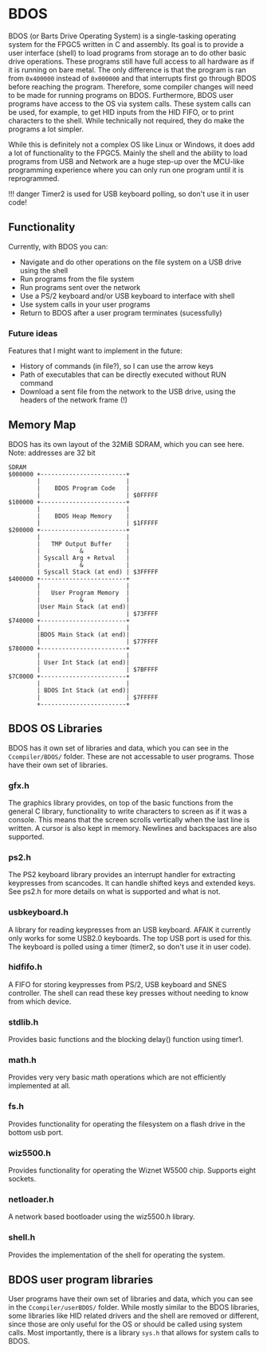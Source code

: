 # BDOS
BDOS (or Barts Drive Operating System) is a single-tasking operating system for the FPGC5 written in C and assembly. Its goal is to provide a user interface (shell) to load programs from storage an to do other basic drive operations. These programs still have full access to all hardware as if it is running on bare metal. The only difference is that the program is ran from `0x400000` instead of `0x000000` and that interrupts first go through BDOS before reaching the program. Therefore, some compiler changes will need to be made for running programs on BDOS. Furthermore, BDOS user programs have access to the OS via system calls. These system calls can be used, for example, to get HID inputs from the HID FIFO, or to print characters to the shell. While technically not required, they do make the programs a lot simpler.

While this is definitely not a complex OS like Linux or Windows, it does add a lot of functionality to the FPGC5. Mainly the shell and the ability to load programs from USB and Network are a huge step-up over the MCU-like programming experience where you can only run one program until it is reprogrammed.

!!! danger
    Timer2 is used for USB keyboard polling, so don't use it in user code!

## Functionality
Currently, with BDOS you can:
- Navigate and do other operations on the file system on a USB drive using the shell
- Run programs from the file system
- Run programs sent over the network
- Use a PS/2 keyboard and/or USB keyboard to interface with shell
- Use system calls in your user programs
- Return to BDOS after a user program terminates (sucessfully)

### Future ideas
Features that I might want to implement in the future:
- History of commands (in file?), so I can use the arrow keys
- Path of executables that can be directly executed without RUN command
- Download a sent file from the network to the USB drive, using the headers of the network frame (!)


## Memory Map
BDOS has its own layout of the 32MiB SDRAM, which you can see here. Note: addresses are 32 bit

``` text
SDRAM
$000000 +------------------------+
        |                        | 
        |    BDOS Program Code   | 
        |                        | $0FFFFF
$100000 +------------------------+ 
        |                        |
        |    BDOS Heap Memory    |
        |                        | $1FFFFF
$200000 +------------------------+
        |                        | 
        |   TMP Output Buffer    |
        |           &            |
        | Syscall Arg + Retval   |
        |           &            |
        | Syscall Stack (at end) | $3FFFFF
$400000 +------------------------+ 
        |                        | 
        |   User Program Memory  | 
        |           &            |
        |User Main Stack (at end)|
        |                        | $73FFFF
$740000 +------------------------+ 
        |                        | 
        |BDOS Main Stack (at end)|
        |                        | $77FFFF
$780000 +------------------------+ 
        |                        | 
        | User Int Stack (at end)|
        |                        | $7BFFFF
$7C0000 +------------------------+ 
        |                        | 
        | BDOS Int Stack (at end)|
        |                        | $7FFFFF
        +------------------------+ 

```


## BDOS OS Libraries
BDOS has it own set of libraries and data, which you can see in the `Ccompiler/BDOS/` folder. These are not accessable to user programs. Those have their own set of libraries.

### gfx.h
The graphics library provides, on top of the basic functions from the general C library, functionality to write characters to screen as if it was a console. This means that the screen scrolls vertically when the last line is written. A cursor is also kept in memory. Newlines and backspaces are also supported.

### ps2.h
The PS2 keyboard library provides an interrupt handler for extracting keypresses from scancodes. It can handle shifted keys and extended keys. See ps2.h for more details on what is supported and what is not.

### usbkeyboard.h
A library for reading keypresses from an USB keyboard. AFAIK it currently only works for some USB2.0 keyboards. The top USB port is used for this. The keyboard is polled using a timer (timer2, so don't use it in user code).

### hidfifo.h
A FIFO for storing keypresses from PS/2, USB keyboard and SNES controller. The shell can read these key presses without needing to know from which device.

### stdlib.h
Provides basic functions and the blocking delay() function using timer1.

### math.h
Provides very very basic math operations which are not efficiently implemented at all.

### fs.h
Provides functionality for operating the filesystem on a flash drive in the bottom usb port.

### wiz5500.h
Provides functionality for operating the Wiznet W5500 chip. Supports eight sockets.

### netloader.h
A network based bootloader using the wiz5500.h library.

### shell.h
Provides the implementation of the shell for operating the system.


## BDOS user program libraries
User programs have their own set of libraries and data, which you can see in the `Ccompiler/userBDOS/` folder. While mostly similar to the BDOS libraries, some libraries like HID related drivers and the shell are removed or different, since those are only useful for the OS or should be called using system calls. Most importantly, there is a library `sys.h` that allows for system calls to BDOS.
